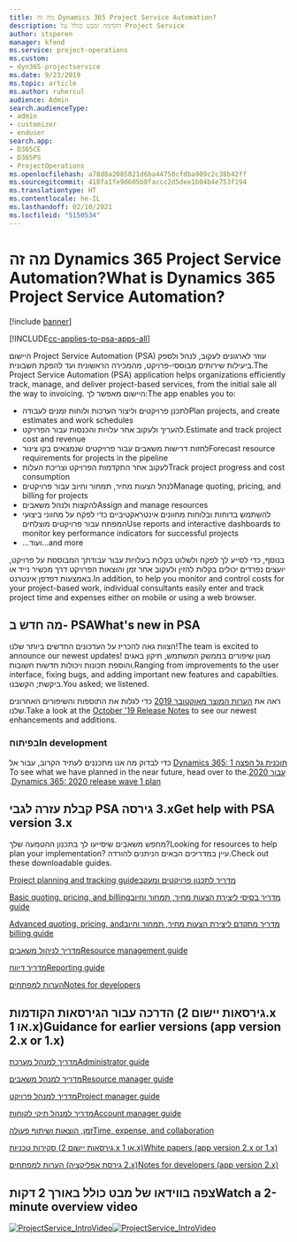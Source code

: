 ```yaml
---
title: מה זה Dynamics 365 Project Service Automation?
description: הקדמה ומבט כולל על Project Service
author: stsporen
manager: kfend
ms.service: project-operations
ms.custom:
- dyn365-projectservice
ms.date: 9/23/2019
ms.topic: article
ms.author: ruhercul
audience: Admin
search.audienceType:
- admin
- customizer
- enduser
search.app:
- D365CE
- D365PS
- ProjectOperations
ms.openlocfilehash: a78d8a2085821d6ba44750cfdba909c2c38b42ff
ms.sourcegitcommit: 418fa1fe9d605b8faccc2d5dee1b04b4e753f194
ms.translationtype: HT
ms.contentlocale: he-IL
ms.lasthandoff: 02/10/2021
ms.locfileid: "5150534"
---
```

# <a name="what-is-dynamics-365-project-service-automation"></a><span data-ttu-id="8f630-103">מה זה Dynamics 365 Project Service Automation?</span><span class="sxs-lookup"><span data-stu-id="8f630-103">What is Dynamics 365 Project Service Automation?</span></span>

[!include [banner](../includes/psa-now-project-operations.md)]

[!INCLUDE[cc-applies-to-psa-apps-all](../includes/cc-applies-to-psa-apps-all.md)]

<span data-ttu-id="8f630-104">היישום Project Service Automation‏ (PSA) עוזר לארגונים לעקוב, לנהל ולספק ביעילות שירותים מבוססי-פרויקט, מהמכירה הראשונית ועד להפקת חשבונית.</span><span class="sxs-lookup"><span data-stu-id="8f630-104">The Project Service Automation (PSA) application helps organizations efficiently track, manage, and deliver project-based services, from the initial sale all the way to invoicing.</span></span> <span data-ttu-id="8f630-105">היישום מאפשר לך:</span><span class="sxs-lookup"><span data-stu-id="8f630-105">The app enables you to:</span></span>

- <span data-ttu-id="8f630-106">לתכנן פרויקטים וליצור הערכות ולוחות זמנים לעבודה</span><span class="sxs-lookup"><span data-stu-id="8f630-106">Plan projects, and create estimates and work schedules</span></span>
- <span data-ttu-id="8f630-107">להעריך ולעקוב אחר עלויות והכנסות עבור הפרויקט.</span><span class="sxs-lookup"><span data-stu-id="8f630-107">Estimate and track project cost and revenue</span></span>
- <span data-ttu-id="8f630-108">לחזות דרישות משאבים עבור פרויקטים שנמצאים בקו צינור</span><span class="sxs-lookup"><span data-stu-id="8f630-108">Forecast resource requirements for projects in the pipeline</span></span>
- <span data-ttu-id="8f630-109">לעקוב אחר התקדמות הפרויקט וצריכת העלות</span><span class="sxs-lookup"><span data-stu-id="8f630-109">Track project progress and cost consumption</span></span>
- <span data-ttu-id="8f630-110">לנהל הצעות מחיר, תמחור וחיוב עבור פרויקטים</span><span class="sxs-lookup"><span data-stu-id="8f630-110">Manage quoting, pricing, and billing for projects</span></span>
- <span data-ttu-id="8f630-111">להקצות ולנהל משאבים</span><span class="sxs-lookup"><span data-stu-id="8f630-111">Assign and manage resources</span></span>
- <span data-ttu-id="8f630-112">להשתמש בדוחות ובלוחות מחוונים אינטראקטיביים כדי לפקח על מחווני ביצועי המפתח עבור פרויקטים מוצלחים</span><span class="sxs-lookup"><span data-stu-id="8f630-112">Use reports and interactive dashboards to monitor key performance indicators for successful projects</span></span>
- <span data-ttu-id="8f630-113">...ועוד</span><span class="sxs-lookup"><span data-stu-id="8f630-113">...and more</span></span>

<span data-ttu-id="8f630-114">בנוסף, כדי לסייע לך לפקח ולשלוט בקלות בעלויות עבור עבודתך המבוססת על פרויקט, יועצים נפרדים יכולים בקלות להזין ולעקוב אחר זמן והוצאות הפרויקט דרך מכשיר נייד או באמצעות דפדפן אינטרנט.</span><span class="sxs-lookup"><span data-stu-id="8f630-114">In addition, to help you monitor and control costs for your project-based work, individual consultants easily enter and track project time and expenses either on mobile or using a web browser.</span></span>

## <a name="whats-new-in-psa"></a><span data-ttu-id="8f630-115">מה חדש ב- PSA</span><span class="sxs-lookup"><span data-stu-id="8f630-115">What's new in PSA</span></span>
<span data-ttu-id="8f630-116">הצוות גאה להכריז על העדכונים החדשים ביותר שלנו!</span><span class="sxs-lookup"><span data-stu-id="8f630-116">The team is excited to announce our newest updates!</span></span> <span data-ttu-id="8f630-117">מגוון שיפורים בממשק המשתמש, תיקון באגים והוספת תכונות ויכולות חדשות חשובות.</span><span class="sxs-lookup"><span data-stu-id="8f630-117">Ranging from improvements to the user interface, fixing bugs, and adding important new features and capabilties.</span></span> <span data-ttu-id="8f630-118">ביקשת; הקשבנו.</span><span class="sxs-lookup"><span data-stu-id="8f630-118">You asked; we listened.</span></span>

<span data-ttu-id="8f630-119">ראה את [הערות המוצר מאוקטובר 2019](https://docs.microsoft.com/dynamics365-release-plan/2019wave2/index) כדי לגלות את התוספות והשיפורים האחרונים שלנו.</span><span class="sxs-lookup"><span data-stu-id="8f630-119">Take a look at the [October '19 Release Notes](https://docs.microsoft.com/dynamics365-release-plan/2019wave2/index) to see our newest enhancements and additions.</span></span>

### <a name="in-development"></a><span data-ttu-id="8f630-120">בפיתוח</span><span class="sxs-lookup"><span data-stu-id="8f630-120">In development</span></span>
<span data-ttu-id="8f630-121">כדי לבדוק מה אנו מתכננים לעתיד הקרוב, עבור אל [Dynamics 365: תוכנית ‏‫גל הפצה 1 עבור 2020](https://docs.microsoft.com/dynamics365-release-plan/2020wave1/index).</span><span class="sxs-lookup"><span data-stu-id="8f630-121">To see what we have planned in the near future, head over to the [Dynamics 365: 2020 release wave 1 plan](https://docs.microsoft.com/dynamics365-release-plan/2020wave1/index).</span></span>

## <a name="get-help-with-psa-version-3x"></a><span data-ttu-id="8f630-122">קבלת עזרה לגבי PSA גירסה ‎3.x</span><span class="sxs-lookup"><span data-stu-id="8f630-122">Get help with PSA version 3.x</span></span>
<span data-ttu-id="8f630-123">מחפש משאבים שיסייעו לך בתכנון ההטמעה שלך?</span><span class="sxs-lookup"><span data-stu-id="8f630-123">Looking for resources to help plan your implementation?</span></span> <span data-ttu-id="8f630-124">עיין במדריכים הבאים הניתנים להורדה.</span><span class="sxs-lookup"><span data-stu-id="8f630-124">Check out these downloadable guides.</span></span>

 [<span data-ttu-id="8f630-125">‏‫מדריך לתכנון פרויקטים ומעקב</span><span class="sxs-lookup"><span data-stu-id="8f630-125">Project planning and tracking guide</span></span>](../psa/implementation-guides/project-planning-tracking.md)

 [<span data-ttu-id="8f630-126">‏‫מדריך בסיסי ליצירת הצעות מחיר, תמחור וחיוב</span><span class="sxs-lookup"><span data-stu-id="8f630-126">Basic quoting, pricing, and billing guide</span></span>](../psa/implementation-guides/begin-quoting-pricing-billing.md)

 [<span data-ttu-id="8f630-127">‏‫מדריך מתקדם ליצירת הצעות מחיר, תמחור וחיוב</span><span class="sxs-lookup"><span data-stu-id="8f630-127">Advanced quoting, pricing, and billing guide</span></span>](../psa/implementation-guides/adv-quoting-pricing-billing.md)

 [<span data-ttu-id="8f630-128">מדריך לניהול משאבים</span><span class="sxs-lookup"><span data-stu-id="8f630-128">Resource management guide</span></span>](../psa/implementation-guides/resource-management-guide.md)

 [<span data-ttu-id="8f630-129">מדריך דיווח</span><span class="sxs-lookup"><span data-stu-id="8f630-129">Reporting guide</span></span>](../psa/implementation-guides/reporting-guide.md)

 [<span data-ttu-id="8f630-130">הערות למפתחים</span><span class="sxs-lookup"><span data-stu-id="8f630-130">Notes for developers</span></span>](../psa/developer-guides/overview-dev-notes-v3.x.md)

## <a name="guidance-for-earlier-versions-app-version-2x-or-1x"></a><span data-ttu-id="8f630-131">הדרכה עבור הגירסאות הקודמות (גירסאות יישום 2.x או 1.x)</span><span class="sxs-lookup"><span data-stu-id="8f630-131">Guidance for earlier versions (app version 2.x or 1.x)</span></span>
 [<span data-ttu-id="8f630-132">מדריך למנהל מערכת</span><span class="sxs-lookup"><span data-stu-id="8f630-132">Administrator guide</span></span>](../psa/admin-guide.md)

 [<span data-ttu-id="8f630-133">מדריך למנהל משאבים</span><span class="sxs-lookup"><span data-stu-id="8f630-133">Resource manager guide</span></span>](../psa/resource-manager-guide.md)

 [<span data-ttu-id="8f630-134">מדריך למנהל פרויקט</span><span class="sxs-lookup"><span data-stu-id="8f630-134">Project manager guide</span></span>](../psa/project-manager-guide.md)

 [<span data-ttu-id="8f630-135">מדריך למנהל תיקי לקוחות</span><span class="sxs-lookup"><span data-stu-id="8f630-135">Account manager guide</span></span>](../psa/account-manager-guide.md)

 [<span data-ttu-id="8f630-136">זמן, הוצאות ושיתוף פעולה</span><span class="sxs-lookup"><span data-stu-id="8f630-136">Time, expense, and collaboration</span></span>](../psa/time-expense-collaboration-guide.md)

 [<span data-ttu-id="8f630-137">‏‫סקירות טכניות‬ (גירסאות יישום 2.x או 1.x)</span><span class="sxs-lookup"><span data-stu-id="8f630-137">White papers (app version 2.x or 1.x)</span></span>](../psa/white-papers.md)

 [<span data-ttu-id="8f630-138">הערות למפתחים (גירסת אפליקציה ‎2.x)</span><span class="sxs-lookup"><span data-stu-id="8f630-138">Notes for developers (app version 2.x)</span></span>](../psa/developer-guides/add-custom-qoi-forms-v2.x.md)

 ## <a name="watch-a-2-minute-overview-video"></a><span data-ttu-id="8f630-139">צפה בווידאו של מבט כולל באורך 2 דקות</span><span class="sxs-lookup"><span data-stu-id="8f630-139">Watch a 2-minute overview video</span></span>
 <a name="heroArea"></a> <span data-ttu-id="8f630-140">[![ProjectService_IntroVideo](../psa/media/project-service-intro-video.png "ProjectService_IntroVideo")](https://go.microsoft.com/fwlink/p/?LinkId=799457)</span><span class="sxs-lookup"><span data-stu-id="8f630-140">[![ProjectService_IntroVideo](../psa/media/project-service-intro-video.png "ProjectService_IntroVideo")](https://go.microsoft.com/fwlink/p/?LinkId=799457)</span></span>


